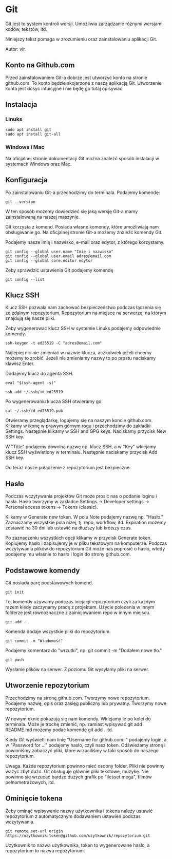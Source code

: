 # Git

Git jest to system kontroli wersji. Umożliwia zarządzanie różnymi wersjami
kodów, tekstów, itd.

Niniejszy tekst pomaga w zrozumieniu oraz zainstalowaniu aplikacji Git.

Autor: vir.

## Konto na Github.com

Przed zainstalowaniem Git-a dobrze jest utworzyć konto na stronie 
github.com. To konto będzie skojarzone z naszą aplikacją Git.
Utworzenie konta jest dosyć intuicyjne i nie będę go tutaj opisywać.

## Instalacja

### Linuks

    sudo apt install git
    sudo apt install git-all

### Windows i Mac

Na oficjalnej stronie dokumentacji Git można znaleźć sposób instalacji
w systemach Windows oraz Mac.

## Konfiguracja

Po zainstalowaniu Git-a przechodzimy do terminala. Podajemy komendę:

    git --version

W ten sposób możemy dowiedzieć się jaką wersję Git-a mamy zainstalowaną
na naszej maszynie.

Git korzysta z komend. Posiada własne komendy, które umożliwiają nam
obsługiwanie go. Na oficjalnej stronie Git-a możemy znaleźć komendy
Git.

Podajemy nasze imię i nazwisko, e-mail oraz edytor, z którego korzystamy.

    git config --global user.name "Imię i nazwisko"
    git config --global user.email adres@email.com
    git config --global core.editor edytor

Żeby sprawdzić ustawienia Git podajemy komendę

    git config --list

## Klucz SSH

Klucz SSH pozwala nam zachować bezpieczeństwo podczas łączenia się ze
zdalnym repozytorium. Repozytorium na miejsce na serwerze, na którym
znajdują się nasze pliki.

Żeby wygenerować klucz SSH w systemie Linuks podajemy odpowiednie komendy.

    ssh-keygen -t ed25519 -C "adres@email.com"

Najlepiej nic nie zmieniać w nazwie klucza, aczkolwiek jeżeli chcemy
możemy to zrobić. Jeżeli nie zmieniamy nazwy to po prostu naciskamy
klawisz Enter.

Dodajemy klucz do agenta SSH.

    eval "$(ssh-agent -s)"

    ssh-add ~/.ssh/id_ed25519

Po wygenerowaniu klucza SSH otwieramy go.

    cat ~/.ssh/id_ed25519.pub

Otwieramy przeglądarkę, logujemy się na naszym koncie github.com. Klikamy
w ikonę w prawym górnym rogu i przechodzimy do zakładki Settings. Następnie
klikamy w SSH and GPG keys. Naciskamy przycisk New SSH key.

W "Title" podajemy dowolną nazwę np. klucz SSH, a w "Key" wklejamy klucz
SSH wyświetlony w terminalu. Następnie naciskamy przycisk Add SSH key.

Od teraz nasze połączenie z repozytorium jest bezpieczne.

## Hasło

Podczas wczytywania projektów Git może prosić nas o podanie loginu i hasła.
Hasło tworzymy w zakładce Settings -> Developer settings -> Personal
access tokens -> Tokens (classic). 

Klikamy w Generate new token. W polu Note podajemy nazwę np. "Hasło."
Zaznaczamy wszystkie pola niżej, tj. repo, workflow, itd. Expiration
możemy zostawić na 30 dni lub ustawić na dłuższy lub krótszy czas.

Po zaznaczeniu wszystkich opcji klikamy w przycisk Generate token.
Kopiujemy hasło i zapisujemy je w pliku tekstowym na komputerze.
Podczas wczytywania plików do repozytorium Git może nas poprosić o hasło,
wtedy podajemy mu właśnie to hasło i login do strony github.com.

## Podstawowe komendy

Git posiada parę podstawowych komend.

    git init

Tej komendy używamy podczas inicjacji repozytorium czyli za każdym razem
kiedy zaczynamy pracę z projektem. Użycie polecenia w innym folderze
jest równoznaczne z zainicjowaniem repo w innym miejscu.

    git add .

Komenda dodaje wszystkie pliki do repozytorium.

    git commit -m "Wiadomość"

Podajemy komentarz do "wrzutki", np. git commit -m "Dodałem nowe tło."

    git push

Wysłanie plików na serwer. Z poziomu Git wysyłamy pliki na serwer.

## Utworzenie repozytorium

Przechodzimy na stronę github.com. Tworzymy nowe repozytorium.
Podajemy nazwę, opis oraz zasięg publiczny lub prywatny. Tworzymy
nowe repozytorium.

W nowym oknie pokazują się nam komendy. Wklejamy je po kolei do terminala.
Może je trochę zmienić, np. zamiast wpisywać git add README.md możemy podać
komendę git add . itd. 

Kiedy Git wyświetli nam linię "Username for github.com: " podajemy login,
a w "Password for ..." podajemy hasło, czyli nasz token. Odświeżamy stronę
i powinniśmy zobaczyć pliki, które wrzuciliśmy w taki sposób do naszego
repozytorium.

Uwaga. Każde repozytorium powinno mieć osobny folder. Pliki nie powinny
ważyć zbyt dużo. Git obsługuje głównie pliki tekstowe, muzykę. Nie powinno
się wrzucać bardzo dużych grafik po "ileśset mega", filmów pełnometrażowych,
itd.

## Ominięcie tokena

Żeby ominąć wpisywanie nazwy użytkownika i tokena należy ustawić 
repozytorium z automatycznym dodawaniem ustawień podczas wczytywania.

    git remote set-url origin https://uzytkownik:token@github.com/uzytkownik/repozytorium.git

Użytkownik to nazwa użytkownika, token to wygenerowane hasło, a repozytorium
to nazwa repozytorium.
